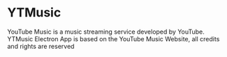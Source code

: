 # YTMusic
YouTube Music is a music streaming service developed by YouTube. YTMusic Electron App is based on the YouTube Music Website, all credits and rights are reserved
